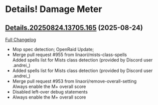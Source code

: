 # Details! Damage Meter

## [Details.20250824.13705.165](https://github.com/Tercioo/Details-Damage-Meter/tree/Details.20250824.13705.165) (2025-08-24)
[Full Changelog](https://github.com/Tercioo/Details-Damage-Meter/compare/Details.20250823.13700.165...Details.20250824.13705.165) 

- Mop spec detection; OpenRaid Update;  
- Merge pull request #955 from linaori/mists-class-spells  
    Added spells list for Mists class detection (provided by Discord user .andrei\_)  
- Added spells list for Mists class detection (provided by Discord user .andrei\_)  
- Merge pull request #953 from linaori/remove-overall-setting  
    Always enable the M+ overall score  
- Disabled left-over debug statements  
- Always enable the M+ overall score  
